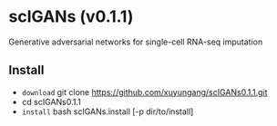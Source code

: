 # scIGANs (v0.1.1)
Generative adversarial networks for single-cell RNA-seq imputation
## Install

- `download` git clone https://github.com/xuyungang/scIGANs0.1.1.git
- cd scIGANs0.1.1
- `install` bash scIGANs.install [-p dir/to/install]

